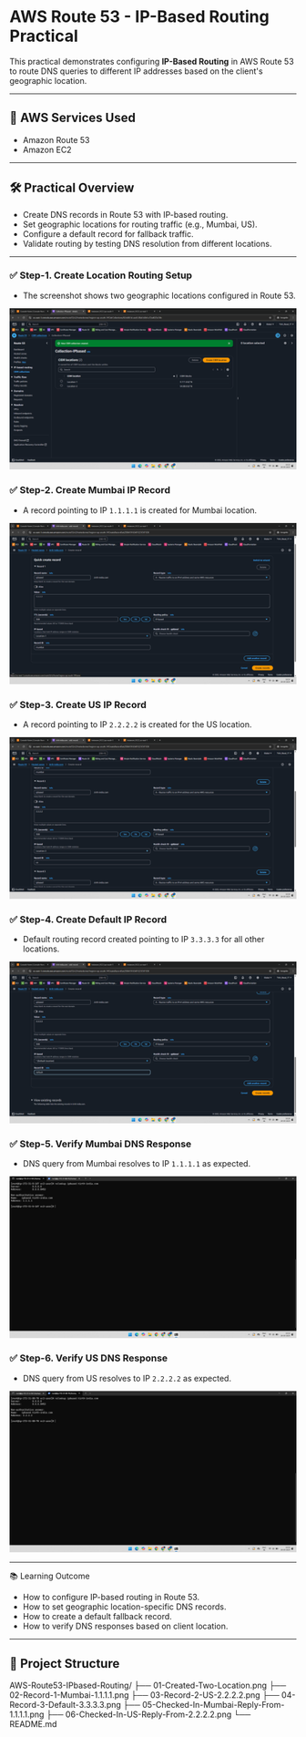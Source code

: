 # AWS Route 53 - IP-Based Routing Practical

This practical demonstrates configuring **IP-Based Routing** in AWS Route 53 to route DNS queries to different IP addresses based on the client's geographic location.

---

## 🔗 AWS Services Used

- Amazon Route 53  
- Amazon EC2

---

## 🛠️ Practical Overview
- Create DNS records in Route 53 with IP-based routing.
- Set geographic locations for routing traffic (e.g., Mumbai, US).
- Configure a default record for fallback traffic.
- Validate routing by testing DNS resolution from different locations.

---

### ✅ Step-1. Create Location Routing Setup

- The screenshot shows two geographic locations configured in Route 53.

![01-Created-Two-Location](01-Created-Two-Location.png)

### ✅ Step-2. Create Mumbai IP Record

- A record pointing to IP `1.1.1.1` is created for Mumbai location.

![02-Record-1-Mumbai-1.1.1.1](02-Record-1-Mumbai-1.1.1.1.png)

### ✅ Step-3. Create US IP Record

- A record pointing to IP `2.2.2.2` is created for the US location.

![03-Record-2-US-2.2.2.2](03-Record-2-US-2.2.2.2.png)

### ✅ Step-4. Create Default IP Record

- Default routing record created pointing to IP `3.3.3.3` for all other locations.
  
![04-Record-3-Default-3.3.3.3](04-Record-3-Default-3.3.3.3.png)

### ✅ Step-5. Verify Mumbai DNS Response

- DNS query from Mumbai resolves to IP `1.1.1.1` as expected.

![05-Checked-In-Mumbai-Reply-From-1.1.1.1](05-Checked-In-Mumbai-Reply-From-1.1.1.1.png)

### ✅ Step-6. Verify US DNS Response

- DNS query from US resolves to IP `2.2.2.2` as expected.

![06-Checked-In-US-Reply-From-2.2.2.2](06-Checked-In-US-Reply-From-2.2.2.2.png)

---

📚 Learning Outcome

- How to configure IP-based routing in Route 53.
- How to set geographic location-specific DNS records.
- How to create a default fallback record.
- How to verify DNS responses based on client location.

---

## 📁 Project Structure

AWS-Route53-IPbased-Routing/
├── 01-Created-Two-Location.png
├── 02-Record-1-Mumbai-1.1.1.1.png
├── 03-Record-2-US-2.2.2.2.png
├── 04-Record-3-Default-3.3.3.3.png
├── 05-Checked-In-Mumbai-Reply-From-1.1.1.1.png
├── 06-Checked-In-US-Reply-From-2.2.2.2.png
└── README.md


